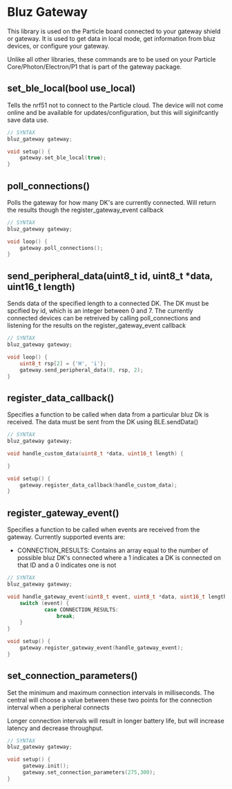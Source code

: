 # Bluz Gateway

This library is used on the Particle board connected to your gateway shield or gateway. It is used to get data in local mode, get information from bluz devices, or configure your gateway.

Unlike all other libraries, these commands are to be used on your Particle Core/Photon/Electron/P1 that is part of the gateway package.

## set_ble_local(bool use_local)

Tells the nrf51 not to connect to the Particle cloud. The device will not come online and be available for updates/configuration, but this will siginifcantly save data use.

```C++
// SYNTAX
bluz_gateway gateway;

void setup() {
    gateway.set_ble_local(true);
}
```

## poll_connections()

Polls the gateway for how many DK's are currently connected. Will return the results though the register_gateway_event callback

```C++
// SYNTAX
bluz_gateway gateway;

void loop() {
    gateway.poll_connections();
}
```

## send_peripheral_data(uint8_t id, uint8_t *data, uint16_t length)

Sends data of the specified length to a connected DK. The DK must be spcified by id, which is an integer between 0 and 7. The currently connected devices can be retreived by calling poll_connections and listening for the results on the register_gateway_event callback

```C++
// SYNTAX
bluz_gateway gateway;

void loop() {
    uint8_t rsp[2] = {'H', 'i'};
    gateway.send_peripheral_data(0, rsp, 2);
}
```

## register_data_callback()

Specifies a function to be called when data from a particular bluz Dk is received. The data must be sent from the DK using BLE.sendData()

```C++
// SYNTAX
bluz_gateway gateway;

void handle_custom_data(uint8_t *data, uint16_t length) {

}

void setup() {
    gateway.register_data_callback(handle_custom_data);
}
```

## register_gateway_event()

Specifies a function to be called when events are received from the gateway. Currently supported events are:

- CONNECTION_RESULTS: Contains an array equal to the number of possible bluz DK's connected where a 1 indicates a DK is connected on that ID and a 0 indicates one is not

```C++
// SYNTAX
bluz_gateway gateway;

void handle_gateway_event(uint8_t event, uint8_t *data, uint16_t length) {
    switch (event) {
            case CONNECTION_RESULTS:
                break;
    }
}

void setup() {
    gateway.register_gateway_event(handle_gateway_event);
}
```

## set_connection_parameters()

Set the minimum and maximum connection intervals in milliseconds. The central will choose a value between these two points for the connection interval when a peripheral connects

Longer connection intervals will result in longer battery life, but will increase latency and decrease throughput.

```C++
// SYNTAX
bluz_gateway gateway;

void setup() {
     gateway.init();
     gateway.set_connection_parameters(275,300);
}
```
